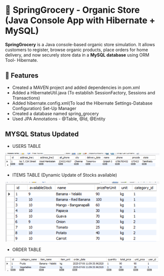 # 🛒 SpringGrocery - Organic Store (Java Console App with Hibernate + MySQL)

**SpringGrocery** is a Java console-based organic store simulation. It allows customers to register, browse organic products, place orders for home delivery, and now securely store data in a **MySQL database** using ORM Tool- Hibernate.

## 🌟 Features
 - Created a MAVEN project and added dependencies in pom.xml
 - Added a HibernateUtil.java (To establish SessionFactory, Sessions and Transactions)
 - Added hibernate.config.xml(To load the Hibernate Settings-Database Configuration) Set-Up Manager
 - Created a database named spring_grocery
 - Used JPA Annotations - @Table, @Id, @Entity

## MYSQL Status Updated
  - USERS TABLE

![User Registration](Mysql-Status%20Updated/Screenshot%202025-07-06%20092152.png)

  - ITEMS TABLE (Dynamic Update of Stocks available)

![Items](Mysql-Status%20Updated/Screenshot%202025-07-06%20111116.png)

 - ORDER TABLE

![Orders](Mysql-Status%20Updated/Screenshot%202025-07-06%20111553.png)
